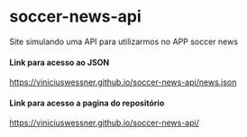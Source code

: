 # soccer-news-api
Site simulando uma API para utilizarmos no APP soccer news 


#### Link para acesso ao JSON
https://viniciuswessner.github.io/soccer-news-api/news.json

#### Link para acesso a pagina do repositório
https://viniciuswessner.github.io/soccer-news-api/
